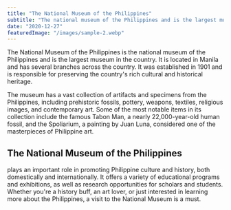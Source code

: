 ```yaml
---
title: "The National Museum of the Philippines"
subtitle: "The national museum of the Philippines and is the largest museum in the country."
date: "2020-12-27"
featuredImage: "/images/sample-2.webp"
---
```


The National Museum of the Philippines is the national museum of the Philippines and is the largest museum in the country. It is located in Manila and has several branches across the country. It was established in 1901 and is responsible for preserving the country's rich cultural and historical heritage.

The museum has a vast collection of artifacts and specimens from the Philippines, including prehistoric fossils, pottery, weapons, textiles, religious images, and contemporary art. Some of the most notable items in its collection include the famous Tabon Man, a nearly 22,000-year-old human fossil, and the Spoliarium, a painting by Juan Luna, considered one of the masterpieces of Philippine art.

## The National Museum of the Philippines

plays an important role in promoting Philippine culture and history, both domestically and internationally. It offers a variety of educational programs and exhibitions, as well as research opportunities for scholars and students. Whether you're a history buff, an art lover, or just interested in learning more about the Philippines, a visit to the National Museum is a must.
